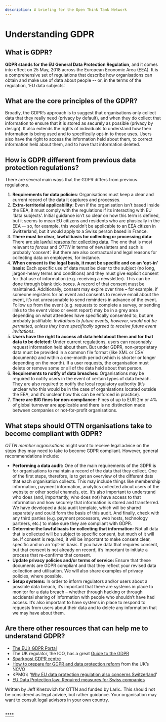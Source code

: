 ```yaml
---
description: A briefing for the Open Think Tank Network
---
```


# Understanding GDPR

## What is GDPR?

**GDPR stands for the EU General Data Protection Regulation**, and it comes into effect on 25 May, 2018 across the European Economic Area \(EEA\). It is a comprehensive set of regulations that describe how organisations can obtain and make use of data about people -- or, in the terms of the regulation, ‘EU data subjects’.  


## What are the core principles of the GDPR?

Broadly, the GDPR’s approach is to suggest that organisations only collect data that they really need \(privacy by default\), and when they do collect that information to ensure that it is stored as securely as possible \(privacy by design\). It also extends the rights of individuals to understand how their information is being used and to specifically opt-in to those uses. Users also have the right to access the information held about them, to correct information held about them, and to have that information deleted.



## **How is GDPR different from previous data protection regulations?**

There are several main ways that the GDPR differs from previous regulations.

1. **Requirements for data policies**: Organisations must keep a clear and current record of the data it captures and processes.
2. **Extra-territorial applicability:** Even if the organisation isn’t based inside the EEA, it must comply with the regulations if its interacting with EU ‘data subjects’. Initial guidance isn’t so clear on how this term is defined, but it seems to mean EU citizens and residents who are physically in the EEA -- so, for example, this wouldn’t be applicable to an EEA citizen in Switzerland, but it would apply to a Swiss person based in France.
3. **There must be clear, lawful basis for collecting or processing data:** There are[ six lawful reasons for collecting data](https://ico.org.uk/for-organisations/guide-to-the-general-data-protection-regulation-gdpr/lawful-basis-for-processing/#ib3). The one that is most relevant to _foraus_ and _OTTN_ in terms of newsletters and such is probably _‘consent’._ But there are also contractual and legal reasons for collecting data on employees, for instance.
4. **When consent is the legal basis, it must be specific and on an ‘opt-in’ basis:** Each specific use of data must be clear to the subject \(no long, jargon-heavy terms and conditions\) and they must give explicit consent for that use of information \(e.g. receiving a newsletter\). This can be done through blank tick-boxes. A record of that consent must be maintained. Additionally, consent may expire over time – for example, if someone registers for an event and consents to receive email about the event, it’s not unreasonable to send reminders in advance of the event. Follow up from the event \(e.g. requests to complete a survey, or sending links to the event video or event report\) may be in a grey area depending on what attendees have specifically consented to, but are probably justifiable. _Invitations to future events, however, would not be permitted, unless they have specifically agreed to receive future event invitations._
5. **Users have the right to access all data held about them and for that data to be deleted:** Under current regulations, users can reasonably request information held about them. But under GDPR, non-proprietary data must be provided in a common file format \(like XML or CSV documents\) and within a one-month period \(which is shorter or longer depending on the month\). If a user requests, the organisation must delete or remove some or all of the data held about that person.
6. **Requirements to notify of data breaches:** Organisations may be required to notify users in the event of certain types of data breach. They are also required to notify the local regulatory authority \(it’s unclear who this would be in the case of organisations located outside the EEA, and it’s unclear how this can be enforced in practice\).
7. **There are BIG fines for non-compliance:** Fines of up to EUR 2m or 4% of global turnover are applicable and there is no distinction made between companies or not-for-profit organisations.



## **What steps should OTTN organisations take to become compliant with GDPR?**

_OTTN member organisations_ might want to receive legal advice on the steps they may need to take to become GDPR compliant. However, general recommendations include:

* **Performing a data audit:** One of the main requirements of the GDPR is for organisations to maintain a record of the data that they collect. One of the first steps, therefore, is to get an overview of the different data that each organisation collects. This may include things like membership information, payment information, analytics collected about users of the website or other social channels, etc. It’s also important to understand who does \(and, importantly, who does not\) have access to that information and how securely that information is stored and transferred. We have developed a data audit template, which will be shared separately and could form the basis of this audit. And finally, check with any third parties \(e.g. payment processors, web hosts, technology partners, etc.\) to make sure they are compliant with GDPR.
* **Determine the lawful basis for collecting that information:** Not all data that is collected will be subject to specific consent, but much of it will be. If consent is required, it will be important to make consent clear, specific and on an ‘opt-in’ basis. If you have data that requires consent, but that consent is not already on record, it’s important to initiate a process that re-confirms that consent.
* **Update privacy policies and/or terms of service:** Ensure that these documents are GDPR compliant and that they reflect your revised data collection and utilisation. We will also share examples of privacy policies, where possible.
* **Setup systems:** In order to inform regulators and/or users about a possible data breach, it’s important that there are systems in place to monitor for a data breach – whether through hacking or through accidental sharing of information with people who shouldn’t have had access. It’s also important to have systems in place to respond to requests from users about their data and to delete any information that we may have about them.



## **Are there other resources that can help me to understand GDPR?**

* [The EU’s GDPR Portal](https://www.eugdpr.org/)
* The UK regulator, the ICO, has a great [Guide to the GDPR](https://ico.org.uk/for-organisations/guide-to-the-general-data-protection-regulation-gdpr/)
* [Sparkpost GDPR centre](https://www.sparkpost.com/gdpr/)
* [How to prepare for GDPR and data protection reform](https://knowhownonprofit.org/how-to/how-to-prepare-for-gdpr-and-data-protection-reform) from the UK’s NCVO
* KPMG’s ‘[Why EU data protection regulation also concerns Switzerland](https://blog.kpmg.ch/eu-data-protection-regulation-also-concerns-switzerland/)’
* [EU Data Protection law: Required measures for Swiss companies](https://www.lexology.com/library/detail.aspx?g=f644e715-90e1-469f-8c26-c67966a5f047)

Written by Jeff Knezovich for OTTN and funded by Larix.. This should not be considered as legal advice, but rather guidance. Your organisation may want to consult legal advisors in your own country.

  
[  
****](https://www.lexology.com/library/detail.aspx?g=f644e715-90e1-469f-8c26-c67966a5f047)

  


